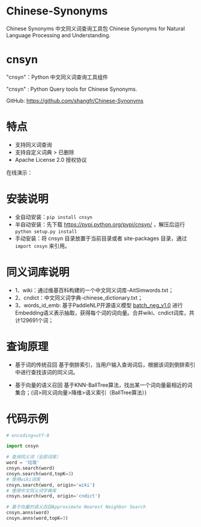 # Chinese-Synonyms

Chinese Synonyms 中文同义词查询工具包 
Chinese Synonyms for Natural Language Processing and Understanding.

cnsyn
=====

"cnsyn"：Python 中文同义词查询工具组件

"cnsyn" : Python Query tools for Chinese Synonyms.

GitHub: https://github.com/shangfr/Chinese-Synonyms

特点
====

-  支持同义词查询
-  支持自定义词典 > 已删除
-  Apache License 2.0 授权协议

在线演示： 

安装说明
========

-  全自动安装：``pip install cnsyn``
-  半自动安装：先下载 https://pypi.python.org/pypi/cnsyn/ ，解压后运行 ``python setup.py install``
-  手动安装：将 cnsyn 目录放置于当前目录或者 site-packages 目录，通过 ``import cnsyn`` 来引用。


同义词库说明
========

- 1、wiki：通过维基百科构建的一个中文同义词库-AitSimwords.txt；
- 2、cndict：中文同义词字典-chinese_dictionary.txt；
- 3、words_id_emb: 基于PaddleNLP开源语义模型 [batch_neg_v1.0](https://paddlenlp.bj.bcebos.com/models/semantic_index/batch_neg_v1.0.tar) 进行Embedding语义表示抽取，获得每个词的词向量。合并wiki、cndict词库，共计129691个词； 

查询原理
========

- 基于词的传统召回 
    基于倒排索引，当用户输入查询词后，根据该词到倒排索引中进行查找该词的同义词。
    
- 基于向量的语义召回 
    基于KNN-BallTree算法，找出某一个词向量最相近的词集合；(词>同义词向量>降维>语义索引（BallTree算法）)

代码示例
========

```python
# encoding=utf-8

import cnsyn

# 查询同义词（全部词库）
word = '垃圾'
cnsyn.search(word)
cnsyn.search(word,topK=3)
# 使用wiki词库
cnsyn.search(word, origin='wiki')
# 使用中文同义词字典库
cnsyn.search(word, origin='cndict')

# 基于向量的语义召回Approximate Nearest Neighbor Search 
cnsyn.anns(word)
cnsyn.anns(word,topK=3)

```